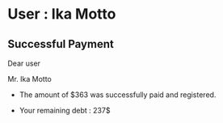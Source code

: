 User : Ika Motto
=============

Successful Payment
---------------------

Dear user

Mr. Ika Motto

* The amount of $363 was successfully paid and registered.
* Your remaining debt : 237$

  
  
  ##

